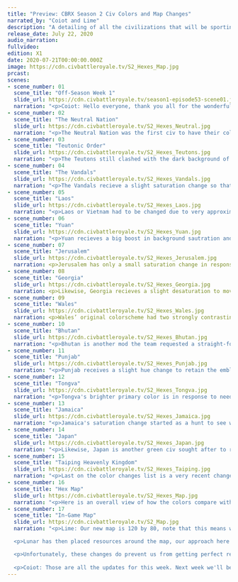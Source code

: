 ```yaml
---
title: "Preview: CBRX Season 2 Civ Colors and Map Changes"
narrated_by: "Coiot and Lime"
description: "A detailing of all the civilizations that will be sporting new colors for the in-game screenshots of Season 2. Will also be showcasing the new map created just for Season 2."
release_date: July 22, 2020
audio_narration:
fullvideo:
edition: X1
date: 2020-07-21T00:00:00.000Z
image: https://cdn.civbattleroyale.tv/S2_Hexes_Map.jpg
prcast:
scenes:
- scene_number: 01
  scene_title: "Off-Season Week 1"
  slide_url: https://cdn.civbattleroyale.tv/season1-episode53-scene01.jpg
  narration: "<p>Coiot: Hello everyone, thank you all for the wonderful feedback we've recieved the two weeks following the conclusion of Season 1 of CBRX. The team has been wokring on Season 2 since late January, and our early efforts and planning have resulted in a great development flow and this upcoming Season will truly bring some new excitment and a variey of new improvments to enchance the viewer experience both while viewing the episodes and afterwards on the subreddit and Discord server.</p><p>This week the team wants to start off showing the color changes necessitated by the inevitable color contrast clashes around the map and also the extensive changes done to the map itself. This Season we really wanted to minimize the amount of changes to the colors in direct response to our approach the previous Season. The result is an overall more subtle approach to color changes that retain the original look and feel of all the civs mods that had to get a fresh coat of paint. On the other hand, after having now run two Royale games (three if you count S1 Endgame), we knew we had to make extensive changes to the map in order to help the game run better and for the civs to perform better within it as well. We've been able to take lessons learned from the last three years since the start of Mk 2.1 to create a map that will result in a better environment for the civs to fight over with. But first, the color changes.</p>"
- scene_number: 02
  scene_title: "The Neutral Nation"
  slide_url: https://cdn.civbattleroyale.tv/S2_Hexes_Neutral.jpg
  narration: "<p>The Neutral Nation was the first civ to have their colors changed after the team took the opportunity to distance the mod away from the Futurama memes and help it be differentiated from Iceland. The orange used is Osage Orange in a nod to Gragg's Osage mod (it also looks much nicer like this).</p>"
- scene_number: 03
  scene_title: "Teutonic Order"
  slide_url: https://cdn.civbattleroyale.tv/S2_Hexes_Teutons.jpg
  narration: "<p>The Teutons still clashed with the dark background of Iceland, so the team sought out mod author Uighur_Caesar to pick from amongst a few possible color schemes to help them stand out. A sharply constrasted Black on Grey fits right into their look.</p>"
- scene_number: 04
  scene_title: "The Vandals"
  slide_url: https://cdn.civbattleroyale.tv/S2_Hexes_Vandals.jpg
  narration: "<p>The Vandals recieve a slight saturation change so that the civ will not conflict with Marajoara and its immediate neighbors.</p>"
- scene_number: 05
  scene_title: "Laos"
  slide_url: https://cdn.civbattleroyale.tv/S2_Hexes_Laos.jpg
  narration: "<p>Laos or Vietnam had to be changed due to very approximate hue similarites, so the team sought a simple color flip of its primary and secondary colors to keep the color combination intact.</p>"
- scene_number: 06
  scene_title: "Yuan"
  slide_url: https://cdn.civbattleroyale.tv/S2_Hexes_Yuan.jpg
  narration: "<p>Yuan recieves a big boost in background sautration and a new primary color that is a more different hue than the original primary. This new color scheme will help the audience tell them apart from the Chukchi to their north.</p>"
- scene_number: 07
  scene_title: "Jerusalem"
  slide_url: https://cdn.civbattleroyale.tv/S2_Hexes_Jerusalem.jpg
  narration: <p>Jerusalem has only a small saturation change in response to the similar color combination of Georgia immediately to the north of them.</p>
- scene_number: 08
  scene_title: "Georgia"
  slide_url: https://cdn.civbattleroyale.tv/S2_Hexes_Georgia.jpg
  narration: <p>Likewise, Georgia recieves a slight desaturation to move them away from Jerusalem’s new colorscheme even further. Subtle, but effective.</p>
- scene_number: 09
  scene_title: "Wales"
  slide_url: https://cdn.civbattleroyale.tv/S2_Hexes_Wales.jpg
  narration: <p>Wales’ original colorscheme had two strongly contrasting colors that made their text difficult to see, and for certain audience members with colorblind conditions, almost impossible to tell apart. The team sought to keep the colors the same while changing the two hues to help with the contrast and improve readability while still remaining distinctively Welsh.</p>
- scene_number: 10
  scene_title: "Bhutan"
  slide_url: https://cdn.civbattleroyale.tv/S2_Hexes_Bhutan.jpg
  narration: "<p>Bhutan is another mod the team requested a straight-forward color flip between its primary and secondary. The flip does well to make them stand out amongst the other yellow-orange colors of South Asia.</p>"
- scene_number: 11
  scene_title: "Punjab"
  slide_url: https://cdn.civbattleroyale.tv/S2_Hexes_Punjab.jpg
  narration: "<p>Punjab receives a slight hue change to retain the emblematic Punjab color scheme. The team would like the assure everyone that the change is sufficient for all three South Asian civs to be distinct on the minimap and on screen.</p>"
- scene_number: 12
  scene_title: "Tongva"
  slide_url: https://cdn.civbattleroyale.tv/S2_Hexes_Tongva.jpg
  narration: "<p>Tongva's brighter primary color is in response to needing some more variation between other dark-red background civs (Germany, Burkina Faso, Vietnam, etc.). The brighter primary looks great in its immeidate region and allows for no confusion elsewhere.</p>"
- scene_number: 13
  scene_title: "Jamaica"
  slide_url: https://cdn.civbattleroyale.tv/S2_Hexes_Jamaica.jpg
  narration: "<p>Jamaica's saturation change started as a hunt to see which of all the green civs voted this season—there are so many—could be changed to help with on-screen and map comparisons. Jamaica's new colors resembles the saturation of its IRL flag closely while looking quite distinct to the other green civs on the map.</p>"
- scene_number: 14
  scene_title: "Japan"
  slide_url: https://cdn.civbattleroyale.tv/S2_Hexes_Japan.jpg
  narration: "<p>Likewise, Japan is another green civ sought after to recieve a color change. Mod author Homusubi personally recommened the new pink primary. The team finds it to be very fashionable.</p>"
- scene_number: 15
  scene_title: "Taiping Heavenly Kingdom"
  slide_url: https://cdn.civbattleroyale.tv/S2_Hexes_Taiping.jpg
  narration: "<p>Last on the color changes list is a very recent change. The Taiping Heavenly Kingdom and the Chukchi in tests were not contrasting well enough with each other, resulting in confusion. An easy color flip for the Taiping Heavenly Kingdom solves the conflict.</p>"
- scene_number: 16
  scene_title: "Hex Map"
  slide_url: https://cdn.civbattleroyale.tv/S2_Hexes_Map.jpg
  narration: "<p>Here is an overall view of how the colors compare with each other across the map. There may not be the most expectional variety, but the contrasts work well enough together and the team was able to keep changes at a minimum and close to the original colorschemes wherever possible. Expect to love how these colors will paint the in-game map in the near future.</p>"
- scene_number: 17
  scene_title: "In-Game Map"
  slide_url: https://cdn.civbattleroyale.tv/S2_Map.jpg
  narration: "<p>Lime: Our new map is 120 by 80, note that this means we have shrunk the map a little bit to help with turn times and stability. To do so, with the wonderful help of FionaDanger/Lungora, we've shrunk both the Atlantic and Pacific Oceans, while simultaneously reducing the size of the Arctic, with the intention of reducing random unit spam and battles in the far northern reaches of the world. Obviously, shrinking the two major oceans on the cylinder requires the land in the middle to be compacted as well, so Greenland, the area near the Bering Strait and the Pacific Ocean islands have all either been shrunk appropriately or removed. In addition to those changes, Southeast Asia and Hawaii have been slightly expanded to better accommodate the civs that will be starting there (Laos, Vietnam and Hawai'i). This ia tactic we have employed in the past (see: Nazca) to great success at keeping the game balanced. Finally, North Africa and Western Australia were made more habitable, since civs in those regions were significantly underperforming due to the swathes of desert.</p>

  <p>Lunar has then placed resources around the map, our approach here was to provide every civ with somewhat of a strategic start, with early game resources immediately available near their capital and then more late game resources available farther away from their capital. Then, unique luxuries are also roughly equally distributed for each civilization.</p>

  <p>Unfortunately, these changes do prevent us from getting perfect real-world accuracy, but we think this is a worthy compromise (as we also thought for S1) to provide a more stable, entertaining game! Hope you enjoy! Welcome to ask more specific questions in the comments below, I (Lime) will try to answer them as best as I can.</p>
  
  <p>Coiot: Those are all the updates for this week. Next week we'll be showcasing all the new mods specifically addressing Religion. Religion will be a big factor in Season 2, and we invested quite a few resources making it more interesting and impactful in the early stages of the game. Come back next Wednesday for all the details on the sub.</p>"
---
```

